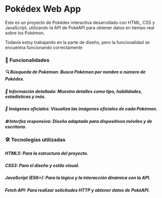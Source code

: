 # Pokédex Web App

Este es un proyecto de Pokédex interactiva desarrollado con HTML, CSS y JavaScript, utilizando la API de PokéAPI para obtener datos en tiempo real sobre los Pokémon.

Todavía estoy trabajando en la parte de diseño, pero la funcionalidad se encuentra funcionando correctamente

### 🚀 Funcionalidades
##### 🔍 Búsqueda de Pokémon: Busca Pokémon por nombre o número de Pokédex.
##### 📜 Información detallada: Muestra detalles como tipo, habilidades, estadísticas y más.
##### 📸 Imágenes oficiales: Visualiza las imágenes oficiales de cada Pokémon.
##### 🌐 Interfaz responsiva: Diseño adaptado para dispositivos móviles y de escritorio.

### 🛠️ Tecnologías utilizadas
##### HTML5: Para la estructura del proyecto.
##### CSS3: Para el diseño y estilo visual.
##### JavaScript (ES6+): Para la lógica y la interacción dinámica con la API.
##### Fetch API: Para realizar solicitudes HTTP y obtener datos de PokéAPI.
